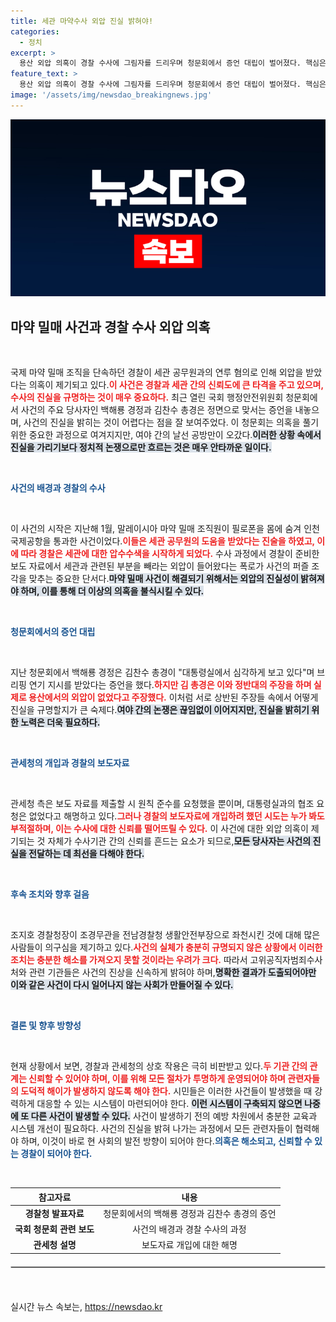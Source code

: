```yaml
---
title: 세관 마약수사 외압 진실 밝혀야!
categories:
  - 정치
excerpt: >
  용산 외압 의혹이 경찰 수사에 그림자를 드리우며 청문회에서 증언 대립이 벌어졌다. 핵심은 누가 진실을 말하고 있으며, 대통령실의 개입 여부. 사건의 진상이 밝혀질 때까지 법적 책임이 필요하다.
feature_text: >
  용산 외압 의혹이 경찰 수사에 그림자를 드리우며 청문회에서 증언 대립이 벌어졌다. 핵심은 누가 진실을 말하고 있으며, 대통령실의 개입 여부. 사건의 진상이 밝혀질 때까지 법적 책임이 필요하다.
image: '/assets/img/newsdao_breakingnews.jpg'
---
```


<p><img src="/assets/img/newsdao_breakingnews.jpg" alt="koreaapp 속보" /></p>

<h2 data-ke-size="size26">마약 밀매 사건과 경찰 수사 외압 의혹</h2>

<p data-ke-size="size16">&nbsp;</p>

<p>국제 마약 밀매 조직을 단속하던 경찰이 세관 공무원과의 연루 혐의로 인해 외압을 받았다는 의혹이 제기되고 있다.<b><span style="color: #ee2323;">이 사건은 경찰과 세관 간의 신뢰도에 큰 타격을 주고 있으며, 수사의 진실을 규명하는 것이 매우 중요하다.</span></b> 최근 열린 국회 행정안전위원회 청문회에서 사건의 주요 당사자인 백해룡 경정과 김찬수 총경은 정면으로 맞서는 증언을 내놓으며, 사건의 진실을 밝히는 것이 어렵다는 점을 잘 보여주었다. 이 청문회는 의혹을 풀기 위한 중요한 과정으로 여겨지지만, 여야 간의 날선 공방만이 오갔다.<b><span style="background-color: #21538527;">이러한 상황 속에서 진실을 가리기보다 정치적 논쟁으로만 흐르는 것은 매우 안타까운 일이다.</span></b></p>

<p data-ke-size="size16">&nbsp;</p>

<p><b><span style="color: #1a5490;">사건의 배경과 경찰의 수사</span></b> </p>

<p data-ke-size="size16">&nbsp;</p>

<p>이 사건의 시작은 지난해 1월, 말레이시아 마약 밀매 조직원이 필로폰을 몸에 숨겨 인천국제공항을 통과한 사건이었다.<b><span style="color: #ee2323;">이들은 세관 공무원의 도움을 받았다는 진술을 하였고, 이에 따라 경찰은 세관에 대한 압수수색을 시작하게 되었다.</span></b> 수사 과정에서 경찰이 준비한 보도 자료에서 세관과 관련된 부분을 빼라는 외압이 들어왔다는 폭로가 사건의 퍼즐 조각을 맞추는 중요한 단서다.<b><span style="background-color: #21538527;">마약 밀매 사건이 해결되기 위해서는 외압의 진실성이 밝혀져야 하며, 이를 통해 더 이상의 의혹을 불식시킬 수 있다.</span></b></p>

<p data-ke-size="size16">&nbsp;</p>

<p><b><span style="color: #1a5490;">청문회에서의 증언 대립</span></b></p>

<p data-ke-size="size16">&nbsp;</p>

<p>지난 청문회에서 백해룡 경정은 김찬수 총경이 "대통령실에서 심각하게 보고 있다"며 브리핑 연기 지시를 받았다는 증언을 했다.<b><span style="color: #ee2323;">하지만 김 총경은 이와 정반대의 주장을 하며 실제로 용산에서의 외압이 없었다고 주장했다.</span></b> 이처럼 서로 상반된 주장들 속에서 어떻게 진실을 규명할지가 큰 숙제다.<b><span style="background-color: #21538527;">여야 간의 논쟁은 끊임없이 이어지지만, 진실을 밝히기 위한 노력은 더욱 필요하다.</span></b></p>

<p data-ke-size="size16">&nbsp;</p>

<p><b><span style="color: #1a5490;">관세청의 개입과 경찰의 보도자료</span></b></p>

<p data-ke-size="size16">&nbsp;</p>

<p>관세청 측은 보도 자료를 제출할 시 원칙 준수를 요청했을 뿐이며, 대통령실과의 협조 요청은 없었다고 해명하고 있다.<b><span style="color: #ee2323;">그러나 경찰의 보도자료에 개입하려 했던 시도는 누가 봐도 부적절하며, 이는 수사에 대한 신뢰를 떨어뜨릴 수 있다.</span></b> 이 사건에 대한 외압 의혹이 제기되는 것 자체가 수사기관 간의 신뢰를 흔드는 요소가 되므로,<b><span style="background-color: #21538527;">모든 당사자는 사건의 진실을 전달하는 데 최선을 다해야 한다.</span></b></p>

<p data-ke-size="size16">&nbsp;</p>

<p><b><span style="color: #1a5490;">후속 조치와 향후 걸음</span></b></p>

<p data-ke-size="size16">&nbsp;</p>

<p>조지호 경찰청장이 조경무관을 전남경찰청 생활안전부장으로 좌천시킨 것에 대해 많은 사람들이 의구심을 제기하고 있다.<b><span style="color: #ee2323;">사건의 실체가 충분히 규명되지 않은 상황에서 이러한 조치는 충분한 해소를 가져오지 못할 것이라는 우려가 크다.</span></b> 따라서 고위공직자범죄수사처와 관련 기관들은 사건의 진상을 신속하게 밝혀야 하며,<b><span style="background-color: #21538527;">명확한 결과가 도출되어야만 이와 같은 사건이 다시 일어나지 않는 사회가 만들어질 수 있다.</span></b></p>

<p data-ke-size="size16">&nbsp;</p>

<p><b><span style="color: #1a5490;">결론 및 향후 방향성</span></b></p>

<p data-ke-size="size16">&nbsp;</p>

<p>현재 상황에서 보면, 경찰과 관세청의 상호 작용은 극히 비판받고 있다.<b><span style="color: #ee2323;">두 기관 간의 관계는 신뢰할 수 있어야 하며, 이를 위해 모든 절차가 투명하게 운영되어야 하며 관련자들의 도덕적 해이가 발생하지 않도록 해야 한다.</span></b> 시민들은 이러한 사건들이 발생했을 때 강력하게 대응할 수 있는 시스템이 마련되어야 한다. <b><span style="background-color: #21538527;">이런 시스템이 구축되지 않으면 나중에 또 다른 사건이 발생할 수 있다.</span></b> 사건이 발생하기 전의 예방 차원에서 충분한 교육과 시스템 개선이 필요하다. 사건의 진실을 밝혀 나가는 과정에서 모든 관련자들이 협력해야 하며, 이것이 바로 현 사회의 발전 방향이 되어야 한다.<b><span style="color: #1a5490;">의혹은 해소되고, 신뢰할 수 있는 경찰이 되어야 한다.</span></b></p>

<p data-ke-size="size16">&nbsp;</p>

<table style="width: 100%; border-collapse: collapse;">
    <thead>
        <tr>
            <th style="text-align: center;"><b>참고자료</b></th>
            <th style="text-align: center;"><b>내용</b></th>
        </tr>
    </thead>
    <tbody>
        <tr>
            <td style="text-align: center; height: 17px;"><b>경찰청 발표자료</b></td>
            <td style="text-align: center; height: 17px;">청문회에서의 백해룡 경정과 김찬수 총경의 증언</td>
        </tr>
        <tr>
            <td style="text-align: center; height: 17px;"><b>국회 청문회 관련 보도</b></td>
            <td style="text-align: center; height: 17px;">사건의 배경과 경찰 수사의 과정</td>
        </tr>
        <tr>
            <td style="text-align: center; height: 17px;"><b>관세청 설명</b></td>
            <td style="text-align: center; height: 17px;">보도자료 개입에 대한 해명</td>
        </tr>
    </tbody>
</table>

<hr style="border: 1px solid #ccc; margin: 20px 0;">

<p data-ke-size="size16">&nbsp;</p>
실시간 뉴스 속보는, <a href="https://newsdao.kr" rel="dofollow">https://newsdao.kr</a>


